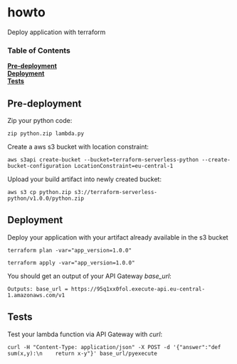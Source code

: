 # howto
Deploy application with terraform 

### Table of Contents
**[Pre-deployment](#pre-deployment)**<br>
**[Deployment](#deployment)**<br>
**[Tests](#tests)**<br>


Pre-deployment
---

Zip your python code:

`zip python.zip lambda.py`

Create a aws s3 bucket with location constraint:

`aws s3api create-bucket --bucket=terraform-serverless-python --create-bucket-configuration LocationConstraint=eu-central-1` 

Upload your build artifact into newly created bucket:

`aws s3 cp python.zip s3://terraform-serverless-python/v1.0.0/python.zip`


Deployment
---

Deploy your application with your artifact already available in the s3 bucket

`terraform plan -var="app_version=1.0.0"`

`terraform apply -var="app_version=1.0.0"`

You should get an output of your API Gateway *base_url*:

`
Outputs:
base_url = https://95q1xx0fol.execute-api.eu-central-1.amazonaws.com/v1
`

Tests
---
Test your lambda function via API Gateway with *curl*:

`
curl -H "Content-Type: application/json" -X POST -d '{"answer":"def sum(x,y):\n    return x-y"}' base_url/pyexecute
`
